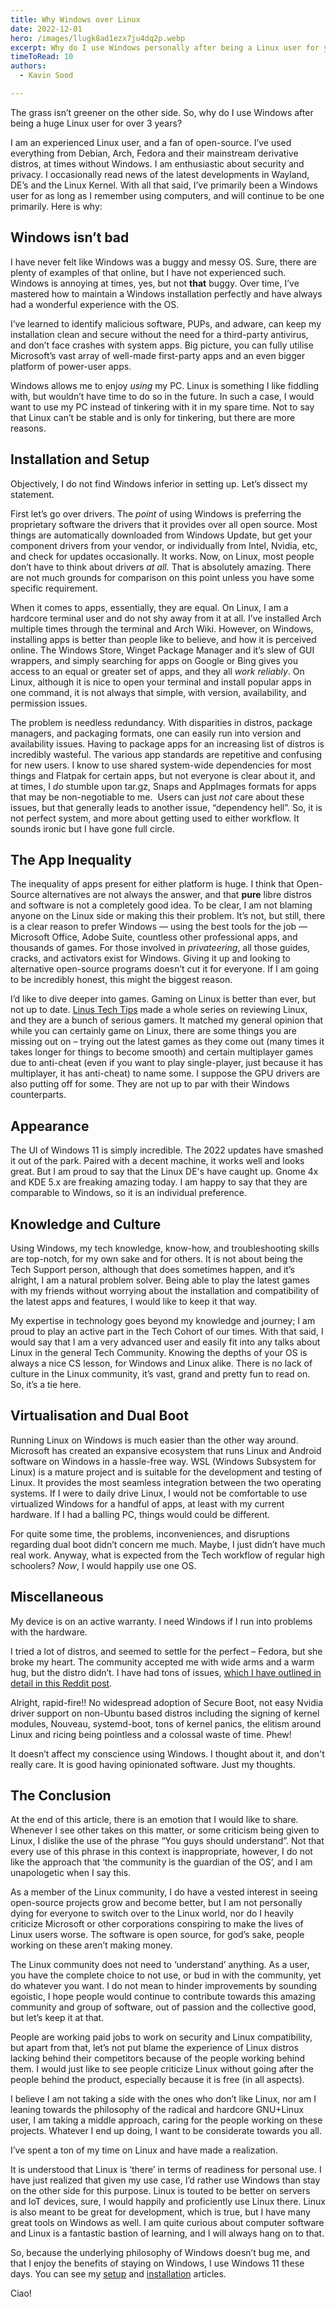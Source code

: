 ```yaml
---
title: Why Windows over Linux
date: 2022-12-01
hero: /images/llugk8ad1ezx7ju4dq2p.webp
excerpt: Why do I use Windows personally after being a Linux user for years? Perhaps, the grass isn't greener on the other side.
timeToRead: 10
authors:
  - Kavin Sood

---
```


The grass isn’t greener on the other side. So, why do I use Windows after being a huge Linux user for over 3 years?

I am an experienced Linux user, and a fan of open-source. I’ve used everything from Debian, Arch, Fedora and their mainstream derivative distros, at times without Windows. I am enthusiastic about security and privacy. I occasionally read news of the latest developments in Wayland, DE’s and the Linux Kernel. With all that said, I’ve primarily been a Windows user for as long as I remember using computers, and will continue to be one primarily. Here is why:

## Windows isn’t bad

I have never felt like Windows was a buggy and messy OS. Sure, there are plenty of examples of that online, but I have not experienced such. Windows is annoying at times, yes, but not **that** buggy. Over time, I’ve mastered how to maintain a Windows installation perfectly and have always had a wonderful experience with the OS.

I’ve learned to identify malicious software, PUPs, and adware, can keep my installation clean and secure without the need for a third-party antivirus, and don’t face crashes with system apps. Big picture, you can fully utilise Microsoft’s vast array of well-made first-party apps and an even bigger platform of power-user apps.

Windows allows me to enjoy _using_ my PC. Linux is something I like fiddling with, but wouldn’t have time to do so in the future. In such a case, I would want to use my PC instead of tinkering with it in my spare time. Not to say that Linux can’t be stable and is only for tinkering, but there are more reasons.

## Installation and Setup

Objectively, I do not find Windows inferior in setting up. Let’s dissect my statement.

First let’s go over drivers. The _point_ of using Windows is preferring the proprietary software the drivers that it provides over all open source. Most things are automatically downloaded from Windows Update, but get your component drivers from your vendor, or individually from Intel, Nvidia, etc, and check for updates occasionally. It works. Now, on Linux, most people don’t have to think about drivers _at all._ That is absolutely amazing. There are not much grounds for comparison on this point unless you have some specific requirement.

When it comes to apps, essentially, they are equal. On Linux, I am a hardcore terminal user and do not shy away from it at all. I’ve installed Arch multiple times through the terminal and Arch Wiki. However, on Windows, installing apps is better than people like to believe, and how it is perceived online. The Windows Store, Winget Package Manager and it’s slew of GUI wrappers, and simply searching for apps on Google or Bing gives you access to an equal or greater set of apps, and they all _work reliably_. On Linux, although it is nice to open your terminal and install popular apps in one command, it is not always that simple, with version, availability, and permission issues.

The problem is needless redundancy. With disparities in distros, package managers, and packaging formats, one can easily run into version and availability issues. Having to package apps for an increasing list of distros is incredibly wasteful. The various app standards are repetitive and confusing for new users. I know to use shared system-wide dependencies for most things and Flatpak for certain apps, but not everyone is clear about it, and at times, I _do_ stumble upon tar.gz, Snaps and AppImages formats for apps that may be non-negotiable to me.  Users can just _not_ care about these issues, but that generally leads to another issue, “dependency hell”. So, it is not perfect system, and more about getting used to either workflow. It sounds ironic but I have gone full circle.

## The App Inequality

The inequality of apps present for either platform is huge. I think that Open-Source alternatives are not always the answer, and that **pure** libre distros and software is not a completely good idea. To be clear, I am not blaming anyone on the Linux side or making this their problem. It’s not, but still, there is a clear reason to prefer Windows — using the best tools for the job — Microsoft Office, Adobe Suite, countless other professional apps, and thousands of games. For those involved in _privateering_, all those guides, cracks, and activators exist for Windows. Giving it up and looking to alternative open-source programs doesn’t cut it for everyone. If I am going to be incredibly honest, this might the biggest reason.

I’d like to dive deeper into games. Gaming on Linux is better than ever, but not up to date. [Linus Tech Tips](https://www.youtube.com/watch?v=Rlg4K16ujFw) made a whole series on reviewing Linux, and they are a bunch of serious gamers. It matched my general opinion that while you can certainly game on Linux, there are some things you are missing out on – trying out the latest games as they come out (many times it takes longer for things to become smooth) and certain multiplayer games due to anti-cheat (even if you want to play single-player, just because it has multiplayer, it has anti-cheat) to name some. I suppose the GPU drivers are also putting off for some. They are not up to par with their Windows counterparts.

## Appearance

The UI of Windows 11 is simply incredible. The 2022 updates have smashed it out of the park. Paired with a decent machine, it works well and looks great. But I am proud to say that the Linux DE's have caught up. Gnome 4x and KDE 5.x are freaking amazing today. I am happy to say that they are comparable to Windows, so it is an individual preference.

## Knowledge and Culture

Using Windows, my tech knowledge, know-how, and troubleshooting skills are top-notch, for my own sake and for others. It is not about being the Tech Support person, although that does sometimes happen, and it’s alright, I am a natural problem solver. Being able to play the latest games with my friends without worrying about the installation and compatibility of the latest apps and features, I would like to keep it that way.

My expertise in technology goes beyond my knowledge and journey; I am proud to play an active part in the Tech Cohort of our times. With that said, I would say that I am a very advanced user and easily fit into any talks about Linux in the general Tech Community. Knowing the depths of your OS is always a nice CS lesson, for Windows and Linux alike. There is no lack of culture in the Linux community, it’s vast, grand and pretty fun to read on. So, it’s a tie here.

## Virtualisation and Dual Boot

Running Linux on Windows is much easier than the other way around. Microsoft has created an expansive ecosystem that runs Linux and Android software on Windows in a hassle-free way. WSL (Windows Subsystem for Linux) is a mature project and is suitable for the development and testing of Linux. It provides the most seamless integration between the two operating systems. If I were to daily drive Linux, I would not be comfortable to use virtualized Windows for a handful of apps, at least with my current hardware. If I had a balling PC, things would could be different.

For quite some time, the problems, inconveniences, and disruptions regarding dual boot didn’t concern me much. Maybe, I just didn’t have much real work. Anyway, what is expected from the Tech workflow of regular high schoolers? _Now_, I would happily use one OS.

## Miscellaneous

My device is on an active warranty. I need Windows if I run into problems with the hardware.

I tried a lot of distros, and seemed to settle for the perfect – Fedora, but she broke my heart. The community accepted me with wide arms and a warm hug, but the distro didn’t. I have had tons of issues, [which I have outlined in detail in this Reddit post](https://www.reddit.com/r/Fedora/comments/vg06mf/the_crazy_story_of_fedora_and_its_kernel).

Alright, rapid-fire!! No widespread adoption of Secure Boot, not easy Nvidia driver support on non-Ubuntu based distros including the signing of kernel modules, Nouveau, systemd-boot, tons of kernel panics, the elitism around Linux and ricing being pointless and a colossal waste of time. Phew!

It doesn’t affect my conscience using Windows. I thought about it, and don't really care. It is good having opinionated software. Just my thoughts.

## The Conclusion

At the end of this article, there is an emotion that I would like to share. Whenever I see other takes on this matter, or some criticism being given to Linux, I dislike the use of the phrase “You guys should understand”. Not that every use of this phrase in this context is inappropriate, however, I do not like the approach that ‘the community is the guardian of the OS’, and I am unapologetic when I say this.

As a member of the Linux community, I do have a vested interest in seeing open-source projects grow and become better, but I am not personally dying for everyone to switch over to the Linux world, nor do I heavily criticize Microsoft or other corporations conspiring to make the lives of Linux users worse. The software is open source, for god’s sake, people working on these aren’t making money.

The Linux community does not need to ‘understand’ anything. As a user, you have the complete choice to not use, or bud in with the community, yet do whatever you want. I do not mean to hinder improvements by sounding egoistic, I hope people would continue to contribute towards this amazing community and group of software, out of passion and the collective good, but let’s keep it at that.

People are working paid jobs to work on security and Linux compatibility, but apart from that, let’s not put blame the experience of Linux distros lacking behind their competitors because of the people working behind them. I would just like to see people criticize Linux without going after the people behind the product, especially because it is free (in all aspects).

I believe I am not taking a side with the ones who don’t like Linux, nor am I leaning towards the philosophy of the radical and hardcore GNU+Linux user, I am taking a middle approach, caring for the people working on these projects. Whatever I end up doing, I want to be considerate towards you all.

I’ve spent a ton of my time on Linux and have made a realization.

It is understood that Linux is ‘there’ in terms of readiness for personal use. I have just realized that given my use case, I’d rather use Windows than stay on the other side for this purpose. Linux is touted to be better on servers and IoT devices, sure, I would happily and proficiently use Linux there. Linux is also meant to be great for development, which is true, but I have many great tools on Windows as well. I am quite curious about computer software and Linux is a fantastic bastion of learning, and I will always hang on to that.

So, because the underlying philosophy of Windows doesn’t bug me, and that I enjoy the benefits of staying on Windows, I use Windows 11 these days. You can see my [setup](https://www.kavinsood.com/post/2022-07-13-my-setup/) and [installation](https://www.kavinsood.com/post/2022-07-18-master-installation/) articles. 

Ciao!